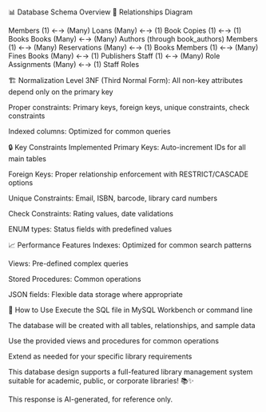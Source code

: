 📊 Database Schema Overview
🔗 Relationships Diagram

Members (1) ←→ (Many) Loans (Many) ←→ (1) Book Copies (1) ←→ (1) Books
Books (Many) ←→ (Many) Authors (through book_authors)
Members (1) ←→ (Many) Reservations (Many) ←→ (1) Books
Members (1) ←→ (Many) Fines
Books (Many) ←→ (1) Publishers
Staff (1) ←→ (Many) Role Assignments (Many) ←→ (1) Staff Roles


🏗️ Normalization Level
3NF (Third Normal Form): All non-key attributes depend only on the primary key

Proper constraints: Primary keys, foreign keys, unique constraints, check constraints

Indexed columns: Optimized for common queries

🔒 Key Constraints Implemented
Primary Keys: Auto-increment IDs for all main tables

Foreign Keys: Proper relationship enforcement with RESTRICT/CASCADE options

Unique Constraints: Email, ISBN, barcode, library card numbers

Check Constraints: Rating values, date validations

ENUM types: Status fields with predefined values

📈 Performance Features
Indexes: Optimized for common search patterns

Views: Pre-defined complex queries

Stored Procedures: Common operations

JSON fields: Flexible data storage where appropriate

🚀 How to Use
Execute the SQL file in MySQL Workbench or command line

The database will be created with all tables, relationships, and sample data

Use the provided views and procedures for common operations

Extend as needed for your specific library requirements

This database design supports a full-featured library management system suitable for academic, public, or corporate libraries! 📚✨

This response is AI-generated, for reference only.
